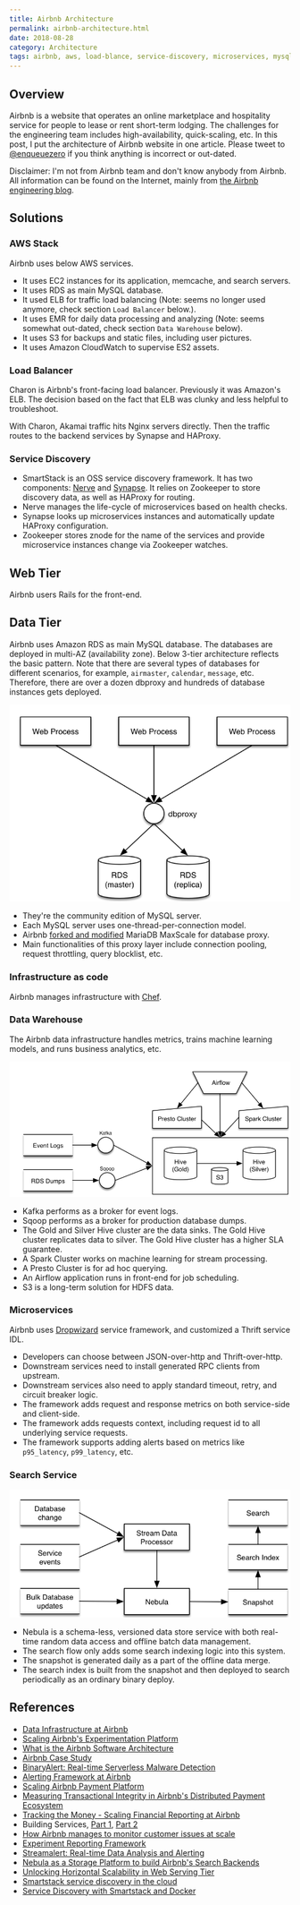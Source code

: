 ```yaml
---
title: Airbnb Architecture
permalink: airbnb-architecture.html
date: 2018-08-28
category: Architecture
tags: airbnb, aws, load-blance, service-discovery, microservices, mysql
---
```


## Overview

Airbnb is a website that operates an online marketplace and hospitality service for people to lease or rent short-term lodging. The challenges for the engineering team includes high-availability, quick-scaling, etc. In this post, I put the architecture of Airbnb website in one article. Please tweet to [@enqueuezero] if you think anything is incorrect or out-dated.

Disclaimer: I'm not from Airbnb team and don't know anybody from Airbnb. All information can be found on the Internet, mainly from [the Airbnb engineering blog](https://medium.com/airbnb-engineering).

## Solutions

### AWS Stack

Airbnb uses below AWS services.

* It uses EC2 instances for its application, memcache, and search servers. 
* It uses RDS as main MySQL database.
* It used ELB for traffic load balancing (Note: seems no longer used anymore, check section `Load Balancer` below.).
* It uses EMR for daily data processing and analyzing (Note: seems somewhat out-dated, check section `Data Warehouse` below).
* It uses S3 for backups and static files, including user pictures.
* It uses Amazon CloudWatch to supervise ES2 assets.

### Load Balancer

Charon is Airbnb's front-facing load balancer. Previously it was Amazon's ELB. The decision based on the fact that ELB was clunky and less helpful to troubleshoot.

With Charon, Akamai traffic hits Nginx servers directly. Then the traffic routes to the backend services by Synapse and HAProxy.

### Service Discovery

* SmartStack is an OSS service discovery framework. It has two components: [Nerve](https://github.com/airbnb/nerve) and [Synapse](https://github.com/airbnb/synapse). It relies on Zookeeper to store discovery data, as well as HAProxy for routing.
* Nerve manages the life-cycle of microservices based on health checks.
* Synapse looks up microservices instances and automatically update HAProxy configuration.
* Zookeeper stores znode for the name of the services and provide microservice instances change via Zookeeper watches.

## Web Tier

Airbnb users Rails for the front-end.

## Data Tier

Airbnb uses Amazon RDS as main MySQL database. The databases are deployed in multi-AZ (availability zone). Below 3-tier architecture reflects the basic pattern. Note that there are several types of databases for different scenarios, for example, `airmaster`, `calendar`, `message`, etc. Therefore, there are over a dozen dbproxy and hundreds of database instances gets deployed.

![3 Tier DB](/static/images/airbnb-architecture-3-tier-db.png)

* They're the community edition of MySQL server.
* Each MySQL server uses one-thread-per-connection model.
* Airbnb [forked and modified](https://github.com/airbnb/MaxScale) MariaDB MaxScale for database proxy.
* Main functionalities of this proxy layer include connection pooling, request throttling, query blocklist, etc.

### Infrastructure as code

Airbnb manages infrastructure with [Chef](https://www.chef.io/chef/).

### Data Warehouse

The Airbnb data infrastructure handles metrics, trains machine learning models, and runs business analytics, etc. 

![Data Pipeline](/static/images/airbnb-architecture-data-pipeline.png)

* Kafka performs as a broker for event logs.
* Sqoop performs as a broker for production database dumps.
* The Gold and Silver Hive cluster are the data sinks. The Gold Hive cluster replicates data to silver. The Gold Hive cluster has a higher SLA guarantee.
* A Spark Cluster works on machine learning for stream processing.
* A Presto Cluster is for ad hoc querying.
* An Airflow application runs in front-end for job scheduling.
* S3 is a long-term solution for HDFS data.

### Microservices

Airbnb uses [Dropwizard](https://www.dropwizard.io/1.3.5/docs/) service framework, and customized a Thrift service IDL.

* Developers can choose between JSON-over-http and Thrift-over-http.
* Downstream services need to install generated RPC clients from upstream.
* Downstream services also need to apply standard timeout, retry, and circuit breaker logic.
* The framework adds request and response metrics on both service-side and client-side.
* The framework adds requests context, including request id to all underlying service requests.
* The framework supports adding alerts based on metrics like `p95_latency`, `p99_latency`, etc.

### Search Service

![Search Service](/static/images/airbnb-architecture-search.png)

* Nebula is a schema-less, versioned data store service with both real-time random data access and offline batch data management.
* The search flow only adds some search indexing logic into this system.
* The snapshot is generated daily as a part of the offline data merge.
* The search index is built from the snapshot and then deployed to search periodically as an ordinary binary deploy.

## References

* [Data Infrastructure at Airbnb](https://medium.com/airbnb-engineering/data-infrastructure-at-airbnb-8adfb34f169c)
* [Scaling Airbnb's Experimentation Platform](https://medium.com/airbnb-engineering/https-medium-com-jonathan-parks-scaling-erf-23fd17c91166)
* [What is the Airbnb Software Architecture](https://www.quora.com/What-is-the-AirBNB-Software-Architecture)
* [Airbnb Case Study](https://aws.amazon.com/solutions/case-studies/airbnb/)
* [BinaryAlert: Real-time Serverless Malware Detection](https://medium.com/airbnb-engineering/binaryalert-real-time-serverless-malware-detection-ca44370c1b90)
* [Alerting Framework at Airbnb](https://medium.com/airbnb-engineering/alerting-framework-at-airbnb-35ba48df894f)
* [Scaling Airbnb Payment Platform](https://medium.com/airbnb-engineering/scaling-airbnbs-payment-platform-43ebfc99b324)
* [Measuring Transactional Integrity in Airbnb's Distributed Payment Ecosystem](https://medium.com/airbnb-engineering/measuring-transactional-integrity-in-airbnbs-distributed-payment-ecosystem-a670d6926d22)
* [Tracking the Money - Scaling Financial Reporting at Airbnb](https://medium.com/airbnb-engineering/tracking-the-money-scaling-financial-reporting-at-airbnb-6d742b80f040)
* Building Services, [Part 1](https://medium.com/airbnb-engineering/building-services-at-airbnb-part-1-c4c1d8fa811b), [Part 2](https://medium.com/airbnb-engineering/building-services-at-airbnb-part-2-142be1c5d506)
* [How Airbnb manages to monitor customer issues at scale](https://medium.com/airbnb-engineering/how-airbnb-manages-to-monitor-customer-issues-at-scale-b883301ca461)
* [Experiment Reporting Framework](https://medium.com/airbnb-engineering/experiment-reporting-framework-4e3fcd29e6c0)
* [Streamalert: Real-time Data Analysis and Alerting](https://medium.com/airbnb-engineering/streamalert-real-time-data-analysis-and-alerting-e8619e3e5043)
* [Nebula as a Storage Platform to build Airbnb's Search Backends](https://medium.com/airbnb-engineering/nebula-as-a-storage-platform-to-build-airbnbs-search-backends-ecc577b05f06)
* [Unlocking Horizontal Scalability in Web Serving Tier](https://medium.com/airbnb-engineering/unlocking-horizontal-scalability-in-our-web-serving-tier-d907449cdbcf)
* [Smartstack service discovery in the cloud](https://medium.com/airbnb-engineering/smartstack-service-discovery-in-the-cloud-4b8a080de619)
* [Service Discovery with Smartstack and Docker](https://techblog.poppulo.com/microservices-service-discovery-with-smartstack-and-docker/)


[@enqueuezero]: https://twitter.com/enqueuezero
